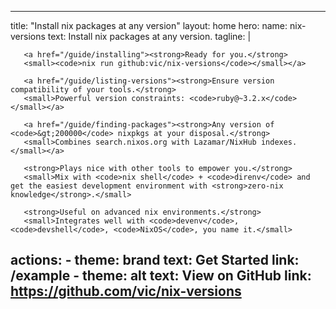 ---
title: "Install nix packages at any version"
layout: home
hero:
name: nix-versions
text: Install nix packages at any version.
tagline: |

       <a href="/guide/installing"><strong>Ready for you.</strong>
       <small><code>nix run github:vic/nix-versions</code></small></a>

       <a href="/guide/listing-versions"><strong>Ensure version compatibility of your tools.</strong>
       <small>Powerful version constraints: <code>ruby@~3.2.x</code></small></a>

       <a href="/guide/finding-packages"><strong>Any version of <code>&gt;200000</code> nixpkgs at your disposal.</strong>
       <small>Combines search.nixos.org with Lazamar/NixHub indexes.</small></a>

       <strong>Plays nice with other tools to empower you.</strong>
       <small>Mix with <code>nix shell</code> + <code>direnv</code> and get the easiest development environment with <strong>zero-nix knowledge</strong>.</small>
       
       <strong>Useful on advanced nix environments.</strong>
       <small>Integrates well with <code>devenv</code>, <code>devshell</code>, <code>NixOS</code>, you name it.</small>

## actions: - theme: brand text: Get Started link: /example - theme: alt text: View on GitHub link: https://github.com/vic/nix-versions

